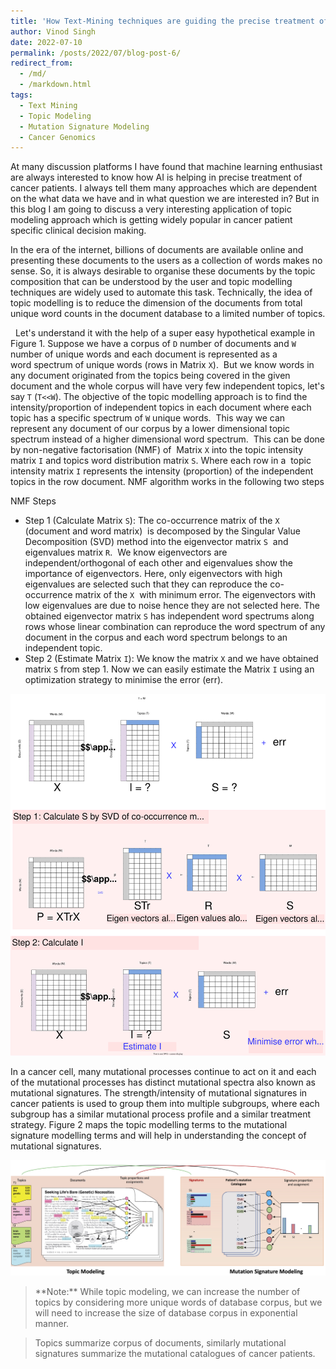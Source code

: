 ```yaml
---
title: 'How Text-Mining techniques are guiding the precise treatment of cancer patients?'
author: Vinod Singh
date: 2022-07-10
permalink: /posts/2022/07/blog-post-6/
redirect_from: 
  - /md/
  - /markdown.html
tags:
  - Text Mining
  - Topic Modeling 
  - Mutation Signature Modeling
  - Cancer Genomics
---
```


  At many discussion platforms I have found that machine learning enthusiast are always interested to know how AI is helping in precise treatment of cancer patients. I always tell them many approaches which are dependent on the what data we have and in what question we are interested in?  But in this blog I am going to discuss a very interesting application of topic modeling approach which is getting widely popular in cancer patient specific clinical decision making.
  
  In the era of the internet, billions of documents are available online and presenting these documents to the users as a collection of words makes no sense. So, it is always desirable to organise these documents by the topic composition that can be understood by the user and topic modelling techniques are widely used to automate this task. Technically, the idea of topic modelling is to reduce the dimension of the documents from total unique word counts in the document database to a limited number of topics.
  
  Let's understand it with the help of a super easy hypothetical example in Figure 1. Suppose we have a corpus of `D` number of documents and `W`  number of unique words and each document is represented as a word spectrum of unique words (rows in Matrix `X`).  But we know words in any document originated from the topics being covered in the given document and the whole corpus will have very few independent topics, let's say `T` (`T<<W`). The objective of the topic modelling approach is to find the intensity/proportion of independent topics in each document where each topic has a specific spectrum of `W` unique words.  This way we can represent any document of our corpus by a lower dimensional topic spectrum instead of a higher dimensional word spectrum.  This can be done by non-negative factorisation (NMF) of  Matrix `X` into the topic intensity matrix `I` and topics word distribution matrix `S`. Where each row in a  topic intensity matrix `I` represents the intensity (proportion) of the independent topics in the row document. NMF algorithm works in the following two steps
  
 NMF Steps
 
<!--  <details><blockquote> 

</blockquote></details> -->
 
  
 * Step 1 (Calculate Matrix `S`): The co-occurrence matrix of the `X` (document and word matrix)  is decomposed by the Singular Value Decomposition (SVD) method into the eigenvector matrix `S`  and eigenvalues matrix `R`.  We know eigenvectors are independent/orthogonal of each other and eigenvalues show the importance of eigenvectors. Here, only eigenvectors with high eigenvalues are selected such that they can reproduce the co-occurrence matrix of the `X`  with minimum error. The eigenvectors with low eigenvalues are due to noise hence they are not selected here. The obtained eigenvector matrix `S` has independent word spectrums along rows whose linear combination can reproduce the word spectrum of any document in the corpus and each word spectrum belongs to an independent topic.  
 * Step 2 (Estimate Matrix `I`): We know the matrix `X` and we have obtained matrix `S` from step 1. Now we can easily estimate the Matrix `I` using an optimization strategy to minimise the error (err).    
 
 <!-- <img src="../images/NMF_Matrix3.svg" alt="NMF?" style="height: 600px; width:600px;"/> -->

 ![](/images/NMF_Matrix3.svg)


  In a cancer cell, many mutational processes continue to act on it and each of the mutational processes has distinct mutational spectra also known as mutational signatures. The strength/intensity of mutational signatures in cancer patients is used to group them into multiple subgroups, where each subgroup has a similar mutational process profile and a similar treatment strategy. Figure  2 maps the topic modelling terms to the mutational signature modelling terms and will help in understanding the concept of mutational signatures.  

![](/images/MutSigsTo_textMining.jpg)

<blockquote>   
**Note:** While topic modeling, we can increase the number of topics by considering more unique words of database corpus, but we will need to increase the size of database corpus in exponential manner.
</blockquote>
 
<blockquote> 
Topics summarize corpus of documents, similarly mutational signatures summarize the mutational catalogues of cancer patients. 
</blockquote>
 
